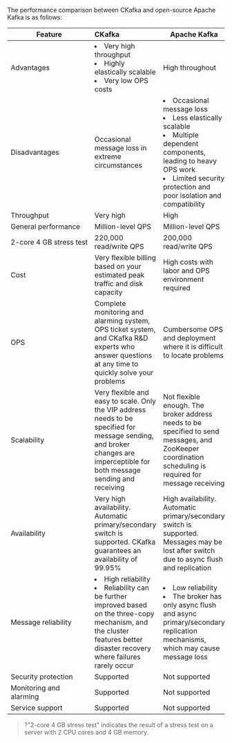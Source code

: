 The performance comparison between CKafka and open-source Apache Kafka is as follows:

| Feature       | CKafka                                                       | Apache Kafka                                                 |
| ---------- | :----------------------------------------------------------- | ------------------------------------------------------------ |
| Advantages       | <li>Very high throughput </li><li>Highly elastically scalable</li><li>Very low OPS costs</li>           | High throughout                                                     |
| Disadvantages       | Occasional message loss in extreme circumstances                                         | <li>Occasional message loss </li><li>Less elastically scalable</li><li>Multiple dependent components, leading to heavy OPS work </li><li>Limited security protection and poor isolation and compatibility</li> |
| Throughput     | Very high                                                       | High                                                         |
| General performance   | Million-level QPS                                                    | Million-level QPS                                                    |
| <nobr>2-core 4 GB stress test</nobr> | 220,000 read/write QPS                                                  | 200,000 read/write QPS                                                  |
| Cost       | Very flexible billing based on your estimated peak traffic and disk capacity             | High costs with labor and OPS environment required                        |
| OPS       | Complete monitoring and alarming system, OPS ticket system, and CKafka R&D experts who answer questions at any time to quickly solve your problems | Cumbersome OPS and deployment where it is difficult to locate problems                |
| Scalability   | Very flexible and easy to scale. Only the VIP address needs to be specified for message sending, and broker changes are imperceptible for both message sending and receiving | Not flexible enough. The broker address needs to be specified to send messages, and ZooKeeper coordination scheduling is required for message receiving |
| Availability     | Very high availability. Automatic primary/secondary switch is supported. CKafka guarantees an availability of 99.95%     | High availability. Automatic primary/secondary switch is supported. Messages may be lost after switch due to async flush and replication |
| Message reliability | <li>High reliability </li><li>Reliability can be further improved based on the three-copy mechanism, and the cluster features better disaster recovery where failures rarely occur</li>| <li>Low reliability </li><li>The broker has only async flush and async primary/secondary replication mechanisms, which may cause message loss</li> |
| Security protection   | Supported                                                         | Not supported                                                       |
| Monitoring and alarming   | Supported                                                         | Not supported                                                       |
| Service support   | Supported                                                         | Not supported                                                       |

>?"2-core 4 GB stress test" indicates the result of a stress test on a server with 2 CPU cores and 4 GB memory.
